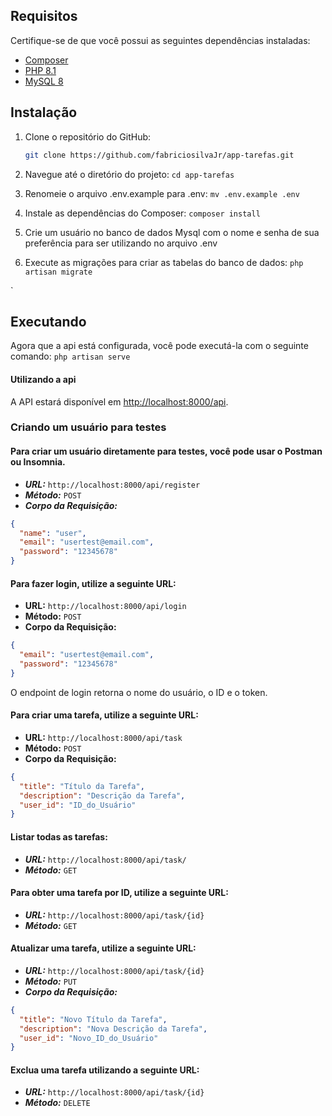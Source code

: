 

## Requisitos

Certifique-se de que você possui as seguintes dependências instaladas:

- [Composer](https://getcomposer.org/)
- [PHP 8.1](https://www.php.net/)
- [MySQL 8](https://www.mysql.com/)

## Instalação

1. Clone o repositório do GitHub:

   ```bash
   git clone https://github.com/fabriciosilvaJr/app-tarefas.git
   
2. Navegue até o diretório do projeto:
    `cd app-tarefas`

3. Renomeie o arquivo .env.example para .env:
   `mv .env.example .env`

4. Instale as dependências do Composer:
   `composer install`

5. Crie um usuário no banco de dados Mysql com o nome  e senha de sua preferência para ser utilizando no arquivo .env


6. Execute as migrações para criar as tabelas do banco de dados:
    `php artisan migrate`
   
`
    
## Executando

Agora que a api está configurada, você pode executá-la com o seguinte comando:
`php artisan serve`

#### Utilizando a api

A API estará disponível em [http://localhost:8000/api](http://localhost:8000/api).

### Criando um usuário para testes

#### Para criar um usuário diretamente para testes, você pode usar o Postman ou Insomnia.

- ***URL:*** `http://localhost:8000/api/register`
- ***Método:*** `POST`
- ***Corpo da Requisição:***

```json
{
  "name": "user",
  "email": "usertest@email.com",
  "password": "12345678"
}
```


#### Para fazer login, utilize a seguinte URL:

- **URL:** `http://localhost:8000/api/login`
- **Método:** `POST`
- **Corpo da Requisição:**
  
```json
{
  "email": "usertest@email.com",
  "password": "12345678"
}
```

O endpoint de login retorna o nome do usuário, o ID e o token.

#### Para criar uma tarefa, utilize a seguinte URL:
- **URL:** `http://localhost:8000/api/task`
- **Método:** `POST`
- **Corpo da Requisição:**

```json
{
  "title": "Título da Tarefa",
  "description": "Descrição da Tarefa",
  "user_id": "ID_do_Usuário"
}
```
#### Listar todas as tarefas:
- ***URL:*** `http://localhost:8000/api/task/`
- ***Método:*** `GET`
  
#### Para obter uma tarefa por ID, utilize a seguinte URL:
- ***URL:*** `http://localhost:8000/api/task/{id}`
- ***Método:*** `GET`


#### Atualizar uma tarefa, utilize a seguinte URL:
- ***URL:*** `http://localhost:8000/api/task/{id}`
- ***Método:***  `PUT`
- ***Corpo da Requisição:***
  
```json
{
  "title": "Novo Título da Tarefa",
  "description": "Nova Descrição da Tarefa",
  "user_id": "Novo_ID_do_Usuário"
}
```
#### Exclua uma tarefa utilizando a seguinte URL:
- ***URL:*** `http://localhost:8000/api/task/{id}`
- ***Método:*** `DELETE`

